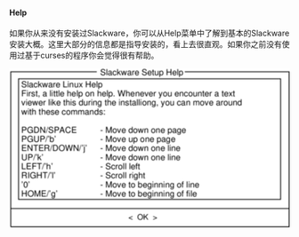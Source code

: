 #### Help

如果你从来没有安装过Slackware，你可以从Help菜单中了解到基本的Slackware安装大概。这里大部分的信息都是指导安装的，看上去很直观。如果你之前没有使用过基于curses的程序你会觉得很有帮助。

![](../../png/setup-help.png)


